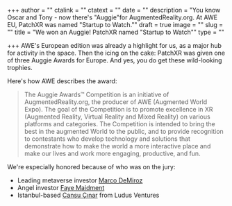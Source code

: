 +++
author = ""
ctalink = ""
ctatext = ""
date = ""
description = "You know Oscar and Tony - now there's \"Auggie\"for AugmentedReality.org. At AWE EU, PatchXR was named \"Startup to Watch.\""
draft = true
image = ""
slug = ""
title = "We won an Auggie! PatchXR named \"Startup to Watch\""
type = ""

+++
AWE's European edition was already a highlight for us, as a major hub for activity in the space. Then the icing on the cake: PatchXR was given one of three Auggie Awards for Europe.  And yes, you do get these wild-looking trophies.

Here's how AWE describes the award:

> The Auggie Awards™ Competition is an initiative of AugmentedReality.org, the producer of AWE (Augmented World Expo). The goal of the Competition is to promote excellence in XR (Augmented Reality, Virtual Reality and Mixed Reality) on various platforms and categories. The Competition is intended to bring the best in the augmented World to the public, and to provide recognition to contestants who develop technology and solutions that demonstrate how to make the world a more interactive place and make our lives and work more engaging, productive, and fun.

We're especially honored because of who was on the jury:

* Leading metaverse investor [Marco DeMiroz](https://www.linkedin.com/in/marcodemiroz/)
* Angel investor [Faye Maidment](https://www.linkedin.com/in/faye-maidment-12345069/)
* Istanbul-based [Cansu Çınar](https://www.linkedin.com/in/cansu-cinar-05770696/) from Ludus Ventures